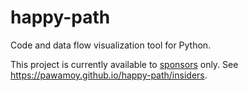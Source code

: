 # happy-path

Code and data flow visualization tool for Python.

This project is currently available to [sponsors](https://github.com/sponsors/pawamoy) only.
See https://pawamoy.github.io/happy-path/insiders.
